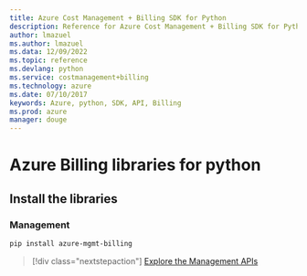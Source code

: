 ```yaml
---
title: Azure Cost Management + Billing SDK for Python
description: Reference for Azure Cost Management + Billing SDK for Python
author: lmazuel
ms.author: lmazuel
ms.data: 12/09/2022
ms.topic: reference
ms.devlang: python
ms.service: costmanagement+billing
ms.technology: azure
ms.date: 07/10/2017
keywords: Azure, python, SDK, API, Billing
ms.prod: azure
manager: douge
---
```

# Azure Billing libraries for python

## Install the libraries


### Management

```bash
pip install azure-mgmt-billing
```
> [!div class="nextstepaction"]
> [Explore the Management APIs](/python/api/overview/azure/billing/management)
